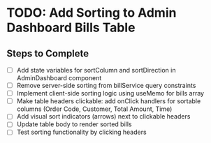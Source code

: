 # TODO: Add Sorting to Admin Dashboard Bills Table

## Steps to Complete

- [ ] Add state variables for sortColumn and sortDirection in AdminDashboard component
- [ ] Remove server-side sorting from billService query constraints
- [ ] Implement client-side sorting logic using useMemo for bills array
- [ ] Make table headers clickable: add onClick handlers for sortable columns (Order Code, Customer, Total Amount, Time)
- [ ] Add visual sort indicators (arrows) next to clickable headers
- [ ] Update table body to render sorted bills
- [ ] Test sorting functionality by clicking headers

